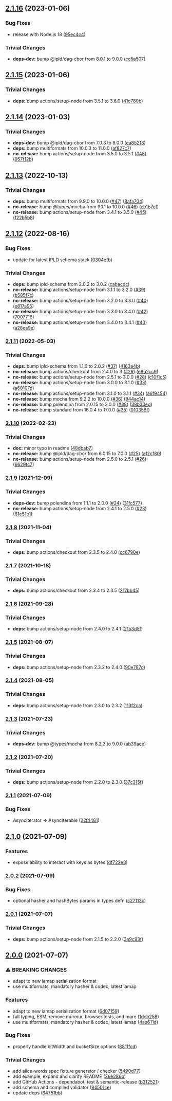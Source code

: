 ## [2.1.16](https://github.com/rvagg/js-ipld-hashmap/compare/v2.1.15...v2.1.16) (2023-01-06)


### Bug Fixes

* release with Node.js 18 ([95ec4c4](https://github.com/rvagg/js-ipld-hashmap/commit/95ec4c4df41ad22d7658e14d6f6c07dff0c6092c))


### Trivial Changes

* **deps-dev:** bump @ipld/dag-cbor from 8.0.1 to 9.0.0 ([cc5a507](https://github.com/rvagg/js-ipld-hashmap/commit/cc5a50711d2c8e23f6810bee09b418ca066b4248))

## [2.1.15](https://github.com/rvagg/js-ipld-hashmap/compare/v2.1.14...v2.1.15) (2023-01-06)


### Trivial Changes

* **deps:** bump actions/setup-node from 3.5.1 to 3.6.0 ([41c780b](https://github.com/rvagg/js-ipld-hashmap/commit/41c780ba4f2df84cb5ae669869538b7b0e1779a3))

## [2.1.14](https://github.com/rvagg/js-ipld-hashmap/compare/v2.1.13...v2.1.14) (2023-01-03)


### Trivial Changes

* **deps-dev:** bump @ipld/dag-cbor from 7.0.3 to 8.0.0 ([ea85213](https://github.com/rvagg/js-ipld-hashmap/commit/ea85213d4a9c70cb6b3b24e58b89611a280440d7))
* **deps:** bump multiformats from 10.0.3 to 11.0.0 ([af827c7](https://github.com/rvagg/js-ipld-hashmap/commit/af827c757c76ab4ede511ade913445196f04a80f))
* **no-release:** bump actions/setup-node from 3.5.0 to 3.5.1 ([#48](https://github.com/rvagg/js-ipld-hashmap/issues/48)) ([957f12b](https://github.com/rvagg/js-ipld-hashmap/commit/957f12b6d5d7bd1d1be486abed56a043d910a5c3))

## [2.1.13](https://github.com/rvagg/js-ipld-hashmap/compare/v2.1.12...v2.1.13) (2022-10-13)


### Trivial Changes

* **deps:** bump multiformats from 9.9.0 to 10.0.0 ([#47](https://github.com/rvagg/js-ipld-hashmap/issues/47)) ([8afa704](https://github.com/rvagg/js-ipld-hashmap/commit/8afa704f90bb90c559718f663016078db0d71a0f))
* **no-release:** bump @types/mocha from 9.1.1 to 10.0.0 ([#46](https://github.com/rvagg/js-ipld-hashmap/issues/46)) ([eb1b7cf](https://github.com/rvagg/js-ipld-hashmap/commit/eb1b7cf0dc225493b23c75774b886f60b9bf2df6))
* **no-release:** bump actions/setup-node from 3.4.1 to 3.5.0 ([#45](https://github.com/rvagg/js-ipld-hashmap/issues/45)) ([f22b5b8](https://github.com/rvagg/js-ipld-hashmap/commit/f22b5b8afeebe9a6d190369a44a6c7aec9dcff9b))

## [2.1.12](https://github.com/rvagg/js-ipld-hashmap/compare/v2.1.11...v2.1.12) (2022-08-16)


### Bug Fixes

* update for latest IPLD schema stack ([0304efb](https://github.com/rvagg/js-ipld-hashmap/commit/0304efba4ab1edf4641661d680fc27654ce97629))


### Trivial Changes

* **deps:** bump ipld-schema from 2.0.2 to 3.0.2 ([cabacdc](https://github.com/rvagg/js-ipld-hashmap/commit/cabacdcf0504785d3dc6802fd7de2ad0a61de6cb))
* **no-release:** bump actions/setup-node from 3.1.1 to 3.2.0 ([#39](https://github.com/rvagg/js-ipld-hashmap/issues/39)) ([b585f7c](https://github.com/rvagg/js-ipld-hashmap/commit/b585f7c362c3a9c059c18167c2c58d239080634c))
* **no-release:** bump actions/setup-node from 3.2.0 to 3.3.0 ([#40](https://github.com/rvagg/js-ipld-hashmap/issues/40)) ([e817a95](https://github.com/rvagg/js-ipld-hashmap/commit/e817a952ae3241432a9386d2c46b54fee7c45120))
* **no-release:** bump actions/setup-node from 3.3.0 to 3.4.0 ([#42](https://github.com/rvagg/js-ipld-hashmap/issues/42)) ([7007716](https://github.com/rvagg/js-ipld-hashmap/commit/7007716681861654a66fc935138b9f7f4b181206))
* **no-release:** bump actions/setup-node from 3.4.0 to 3.4.1 ([#43](https://github.com/rvagg/js-ipld-hashmap/issues/43)) ([a28ca9e](https://github.com/rvagg/js-ipld-hashmap/commit/a28ca9e2c112c5361f1539a44922952abbf4ea40))

### [2.1.11](https://github.com/rvagg/js-ipld-hashmap/compare/v2.1.10...v2.1.11) (2022-05-03)


### Trivial Changes

* **deps:** bump ipld-schema from 1.1.6 to 2.0.2 ([#37](https://github.com/rvagg/js-ipld-hashmap/issues/37)) ([4163a4b](https://github.com/rvagg/js-ipld-hashmap/commit/4163a4b8088af38d5f1b3fa2007407d8748c85b7))
* **no-release:** bump actions/checkout from 2.4.0 to 3 ([#29](https://github.com/rvagg/js-ipld-hashmap/issues/29)) ([e852cc9](https://github.com/rvagg/js-ipld-hashmap/commit/e852cc90e0e446b88e7adfe9440237ed852c6fa1))
* **no-release:** bump actions/setup-node from 2.5.1 to 3.0.0 ([#28](https://github.com/rvagg/js-ipld-hashmap/issues/28)) ([c10f1c5](https://github.com/rvagg/js-ipld-hashmap/commit/c10f1c5e3431b39fcaca93726c267e067c5e9d5c))
* **no-release:** bump actions/setup-node from 3.0.0 to 3.1.0 ([#33](https://github.com/rvagg/js-ipld-hashmap/issues/33)) ([a60107d](https://github.com/rvagg/js-ipld-hashmap/commit/a60107d69995933178a297d75ea007324aa63312))
* **no-release:** bump actions/setup-node from 3.1.0 to 3.1.1 ([#34](https://github.com/rvagg/js-ipld-hashmap/issues/34)) ([a6f9454](https://github.com/rvagg/js-ipld-hashmap/commit/a6f94544976ffa2c84e67092b9ec6c44b46c4306))
* **no-release:** bump mocha from 9.2.2 to 10.0.0 ([#36](https://github.com/rvagg/js-ipld-hashmap/issues/36)) ([944ac14](https://github.com/rvagg/js-ipld-hashmap/commit/944ac142f27134964ce4f04bc2b1de00d4787b94))
* **no-release:** bump polendina from 2.0.15 to 3.0.0 ([#38](https://github.com/rvagg/js-ipld-hashmap/issues/38)) ([38b30ed](https://github.com/rvagg/js-ipld-hashmap/commit/38b30ed3850364ede5813f546cf35a3174ce5b81))
* **no-release:** bump standard from 16.0.4 to 17.0.0 ([#35](https://github.com/rvagg/js-ipld-hashmap/issues/35)) ([010356f](https://github.com/rvagg/js-ipld-hashmap/commit/010356f31c21d240223c18bce5d05e4d9bb331db))

### [2.1.10](https://github.com/rvagg/js-ipld-hashmap/compare/v2.1.9...v2.1.10) (2022-02-23)


### Trivial Changes

* **doc:** minor typo in readme ([48dbab7](https://github.com/rvagg/js-ipld-hashmap/commit/48dbab784a2b845d12aedd4b0bb01ba922a2bd8e))
* **no-release:** bump @ipld/dag-cbor from 6.0.15 to 7.0.0 ([#25](https://github.com/rvagg/js-ipld-hashmap/issues/25)) ([a12cf80](https://github.com/rvagg/js-ipld-hashmap/commit/a12cf80bc9535ddf1451b7f01699e923558fa6ab))
* **no-release:** bump actions/setup-node from 2.5.0 to 2.5.1 ([#26](https://github.com/rvagg/js-ipld-hashmap/issues/26)) ([6629fc7](https://github.com/rvagg/js-ipld-hashmap/commit/6629fc7e9a027f4eee75afc6fe82f5be8757b7f5))

### [2.1.9](https://github.com/rvagg/js-ipld-hashmap/compare/v2.1.8...v2.1.9) (2021-12-09)


### Trivial Changes

* **deps-dev:** bump polendina from 1.1.1 to 2.0.0 ([#24](https://github.com/rvagg/js-ipld-hashmap/issues/24)) ([31fc577](https://github.com/rvagg/js-ipld-hashmap/commit/31fc577e989b134e534a8cc2cd7a944e4c93f764))
* **no-release:** bump actions/setup-node from 2.4.1 to 2.5.0 ([#23](https://github.com/rvagg/js-ipld-hashmap/issues/23)) ([81e51b1](https://github.com/rvagg/js-ipld-hashmap/commit/81e51b1f340be367a6df1a8481979be613af8a6f))

### [2.1.8](https://github.com/rvagg/js-ipld-hashmap/compare/v2.1.7...v2.1.8) (2021-11-04)


### Trivial Changes

* **deps:** bump actions/checkout from 2.3.5 to 2.4.0 ([cc6790e](https://github.com/rvagg/js-ipld-hashmap/commit/cc6790e2a31d2acd3b5d4f1bde866b9250b14404))

### [2.1.7](https://github.com/rvagg/js-ipld-hashmap/compare/v2.1.6...v2.1.7) (2021-10-18)


### Trivial Changes

* **deps:** bump actions/checkout from 2.3.4 to 2.3.5 ([217bb45](https://github.com/rvagg/js-ipld-hashmap/commit/217bb45de4088d1b779b8114205f6f7b59d9065f))

### [2.1.6](https://github.com/rvagg/js-ipld-hashmap/compare/v2.1.5...v2.1.6) (2021-09-28)


### Trivial Changes

* **deps:** bump actions/setup-node from 2.4.0 to 2.4.1 ([21b3d5f](https://github.com/rvagg/js-ipld-hashmap/commit/21b3d5fdce3337249c3325b42739692c2c1f1580))

### [2.1.5](https://github.com/rvagg/js-ipld-hashmap/compare/v2.1.4...v2.1.5) (2021-08-07)


### Trivial Changes

* **deps:** bump actions/setup-node from 2.3.2 to 2.4.0 ([90e787d](https://github.com/rvagg/js-ipld-hashmap/commit/90e787d6fc68765f00b9c9cf5851a93558d97432))

### [2.1.4](https://github.com/rvagg/js-ipld-hashmap/compare/v2.1.3...v2.1.4) (2021-08-05)


### Trivial Changes

* **deps:** bump actions/setup-node from 2.3.0 to 2.3.2 ([113f2ca](https://github.com/rvagg/js-ipld-hashmap/commit/113f2cadb69ce9e3ae05afd7a2d47e8ee8384713))

### [2.1.3](https://github.com/rvagg/js-ipld-hashmap/compare/v2.1.2...v2.1.3) (2021-07-23)


### Trivial Changes

* **deps-dev:** bump @types/mocha from 8.2.3 to 9.0.0 ([ab39aee](https://github.com/rvagg/js-ipld-hashmap/commit/ab39aeefa8afd66f746f9c96e3dee16a9091eae6))

### [2.1.2](https://github.com/rvagg/js-ipld-hashmap/compare/v2.1.1...v2.1.2) (2021-07-20)


### Trivial Changes

* **deps:** bump actions/setup-node from 2.2.0 to 2.3.0 ([37c315f](https://github.com/rvagg/js-ipld-hashmap/commit/37c315f08c426331fdb7531f0604f834aa054a03))

### [2.1.1](https://github.com/rvagg/js-ipld-hashmap/compare/v2.1.0...v2.1.1) (2021-07-09)


### Bug Fixes

* AsyncIterator -> AsyncIterable ([22f4481](https://github.com/rvagg/js-ipld-hashmap/commit/22f44815bb230d56d72a71957c99b6ae03c1b6ac))

## [2.1.0](https://github.com/rvagg/js-ipld-hashmap/compare/v2.0.2...v2.1.0) (2021-07-09)


### Features

* expose ability to interact with keys as bytes ([df722e8](https://github.com/rvagg/js-ipld-hashmap/commit/df722e88614d1add98a1ff7cc3a05b82cd19dada))

### [2.0.2](https://github.com/rvagg/js-ipld-hashmap/compare/v2.0.1...v2.0.2) (2021-07-09)


### Bug Fixes

* optional hasher and hashBytes params in types defn ([c27113c](https://github.com/rvagg/js-ipld-hashmap/commit/c27113ce904d3f85a9c79e3c4db0e0ea4e19190c))

### [2.0.1](https://github.com/rvagg/js-ipld-hashmap/compare/v2.0.0...v2.0.1) (2021-07-07)


### Trivial Changes

* **deps:** bump actions/setup-node from 2.1.5 to 2.2.0 ([3a9c93f](https://github.com/rvagg/js-ipld-hashmap/commit/3a9c93f384ecb45d95ea23da1253b10c5a3abb9d))

## [2.0.0](https://github.com/rvagg/js-ipld-hashmap/compare/v1.0.0...v2.0.0) (2021-07-07)


### ⚠ BREAKING CHANGES

* adapt to new iamap serialization format
* use multiformats, mandatory hasher & codec, latest iamap

### Features

* adapt to new iamap serialization format ([6d07159](https://github.com/rvagg/js-ipld-hashmap/commit/6d07159e89ba8e5fa7da1648ab9fbcfc33ab5c2f))
* full typing, ESM, remove murmur, browser tests, and more ([1dcb258](https://github.com/rvagg/js-ipld-hashmap/commit/1dcb25813daee6e260a2cbc6f5884ae8edd09706))
* use multiformats, mandatory hasher & codec, latest iamap ([4ae611d](https://github.com/rvagg/js-ipld-hashmap/commit/4ae611d6537e57f26f292a4318e3d3102e6e4aaf))


### Bug Fixes

* properly handle bitWidth and bucketSize options ([8811fcd](https://github.com/rvagg/js-ipld-hashmap/commit/8811fcd4384a980e758a846c3cd89ce2a402513e))


### Trivial Changes

* add alice-words spec fixture generator / checker ([5490d77](https://github.com/rvagg/js-ipld-hashmap/commit/5490d770ae4473673582c8ae1b4df732f218d72b))
* add example, expand and clarify README ([36e286b](https://github.com/rvagg/js-ipld-hashmap/commit/36e286b055e1d4e465d5485661a2c171845619e3))
* add GitHub Actions - dependabot, test & semantic-release ([b312521](https://github.com/rvagg/js-ipld-hashmap/commit/b312521130ea6636209b9601606eec6ce38e4fbd))
* add schema and compiled validator ([84501ce](https://github.com/rvagg/js-ipld-hashmap/commit/84501cedd4aa4b07ecc1631e944752bbc032e10d))
* update deps ([64751bb](https://github.com/rvagg/js-ipld-hashmap/commit/64751bb1de2bc67b2d29da7dd988e08ca5b7eb3a))
